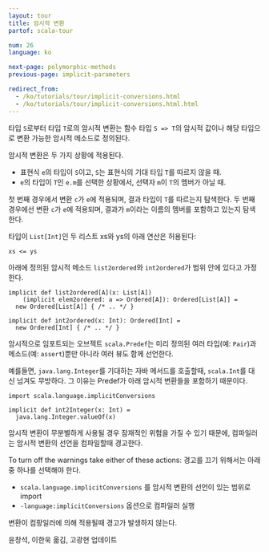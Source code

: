 ```yaml
---
layout: tour
title: 암시적 변환
partof: scala-tour

num: 26
language: ko

next-page: polymorphic-methods
previous-page: implicit-parameters

redirect_from:
  - /ko/tutorials/tour/implicit-conversions.html
  - /ko/tutorials/tour/implicit-conversions.html.html
---
```


타입 `S`로부터 타입 `T`로의 암시적 변환는 함수 타입 `S => T`의 암시적 값이나 해당 타입으로 변환 가능한 암시적 메소드로 정의된다.

암시적 변환은 두 가지 상황에 적용된다.

* 표현식 `e`의 타입이 `S`이고, `S`는 표현식의 기대 타입 `T`를 따르지 않을 때.
* `e`의 타입이 `T`인 `e.m`를 선택한 상황에서, 선택자 `m`이 `T`의 멤버가 아닐 때.


첫 번째 경우에서 변환 `c`가 `e`에 적용되며, 결과 타입이 `T`를 따르는지 탐색한다.
두 번째 경우에선 변환 `c`가 `e`에 적용되며, 결과가 `m`이라는 이름의 멤버를 포함하고 있는지 탐색한다.

타입이 `List[Int]`인 두 리스트 xs와 ys의 아래 연산은 허용된다:

    xs <= ys

아래에 정의된 암시적 메소드 `list2ordered`와 `int2ordered`가 범위 안에 있다고 가정한다.

    implicit def list2ordered[A](x: List[A])
        (implicit elem2ordered: a => Ordered[A]): Ordered[List[A]] =
      new Ordered[List[A]] { /* .. */ }
    
    implicit def int2ordered(x: Int): Ordered[Int] = 
      new Ordered[Int] { /* .. */ }

암시적으로 임포트되는 오브젝트 `scala.Predef`는 미리 정의된 여러 타입(예: `Pair`)과 메소드(예: `assert`)뿐만 아니라 여러 뷰도 함께 선언한다. 

예를들면, `java.lang.Integer`를 기대하는 자바 메서드를 호출할때, `scala.Int`를 대신 넘겨도 무방하다. 그 이유는 Predef가 아래 암시적 변환들을 포함하기 때문이다.

```tut
import scala.language.implicitConversions

implicit def int2Integer(x: Int) =
  java.lang.Integer.valueOf(x)
```

암시적 변환이 무분별하게 사용될 경우 잠재적인 위험을 가질 수 있기 때문에, 컴파일러는 암시적 변환의 선언을 컴파일할때 경고한다.

To turn off the warnings take either of these actions:
경고를 끄기 위해서는 아래 중 하나를 선택해야 한다.

* `scala.language.implicitConversions` 를 암시적 변환의 선언이 있는 범위로 import
* `-language:implicitConversions` 옵션으로 컴파일러 실행

변환이 컴팡일러에 의해 적용될때 경고가 발생하지 않는다.


윤창석, 이한욱 옮김, 고광현 업데이트
